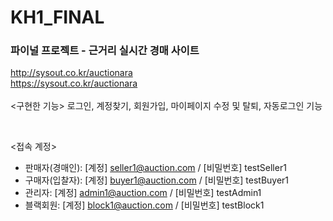 # KH1_FINAL
### 파이널 프로젝트 - 근거리 실시간 경매 사이트
  http://sysout.co.kr/auctionara  <br>
  https://sysout.co.kr/auctionara
<br>  
  <구현한 기능>
  로그인, 계정찾기, 회원가입, 마이페이지 수정 및 탈퇴, 자동로그인 기능
  
<br>

<접속 계정>
- 판매자(경매인): [계정] seller1@auction.com / [비밀번호] testSeller1
- 구매자(입찰자): [계정] buyer1@auction.com / [비밀번호] testBuyer1
- 관리자: [계정] admin1@auction.com / [비밀번호] testAdmin1
- 블랙회원: [계정] block1@auction.com / [비밀번호] testBlock1
